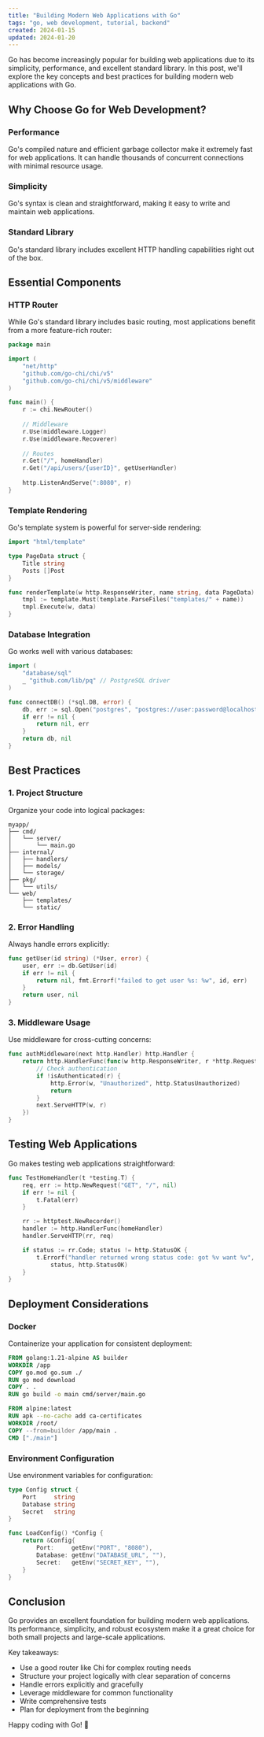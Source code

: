 ```yaml
---
title: "Building Modern Web Applications with Go"
tags: "go, web development, tutorial, backend"
created: 2024-01-15
updated: 2024-01-20
---
```


Go has become increasingly popular for building web applications due to its simplicity, performance, and excellent standard library. In this post, we'll explore the key concepts and best practices for building modern web applications with Go.

## Why Choose Go for Web Development?

### Performance

Go's compiled nature and efficient garbage collector make it extremely fast for web applications. It can handle thousands of concurrent connections with minimal resource usage.

### Simplicity

Go's syntax is clean and straightforward, making it easy to write and maintain web applications.

### Standard Library

Go's standard library includes excellent HTTP handling capabilities right out of the box.

## Essential Components

### HTTP Router

While Go's standard library includes basic routing, most applications benefit from a more feature-rich router:

```go
package main

import (
    "net/http"
    "github.com/go-chi/chi/v5"
    "github.com/go-chi/chi/v5/middleware"
)

func main() {
    r := chi.NewRouter()
    
    // Middleware
    r.Use(middleware.Logger)
    r.Use(middleware.Recoverer)
    
    // Routes
    r.Get("/", homeHandler)
    r.Get("/api/users/{userID}", getUserHandler)
    
    http.ListenAndServe(":8080", r)
}
```

### Template Rendering

Go's template system is powerful for server-side rendering:

```go
import "html/template"

type PageData struct {
    Title string
    Posts []Post
}

func renderTemplate(w http.ResponseWriter, name string, data PageData) {
    tmpl := template.Must(template.ParseFiles("templates/" + name))
    tmpl.Execute(w, data)
}
```

### Database Integration

Go works well with various databases:

```go
import (
    "database/sql"
    _ "github.com/lib/pq" // PostgreSQL driver
)

func connectDB() (*sql.DB, error) {
    db, err := sql.Open("postgres", "postgres://user:password@localhost/mydb?sslmode=disable")
    if err != nil {
        return nil, err
    }
    return db, nil
}
```

## Best Practices

### 1. Project Structure

Organize your code into logical packages:

```tree
myapp/
├── cmd/
│   └── server/
│       └── main.go
├── internal/
│   ├── handlers/
│   ├── models/
│   └── storage/
├── pkg/
│   └── utils/
└── web/
    ├── templates/
    └── static/
```

### 2. Error Handling

Always handle errors explicitly:

```go
func getUser(id string) (*User, error) {
    user, err := db.GetUser(id)
    if err != nil {
        return nil, fmt.Errorf("failed to get user %s: %w", id, err)
    }
    return user, nil
}
```

### 3. Middleware Usage

Use middleware for cross-cutting concerns:

```go
func authMiddleware(next http.Handler) http.Handler {
    return http.HandlerFunc(func(w http.ResponseWriter, r *http.Request) {
        // Check authentication
        if !isAuthenticated(r) {
            http.Error(w, "Unauthorized", http.StatusUnauthorized)
            return
        }
        next.ServeHTTP(w, r)
    })
}
```

## Testing Web Applications

Go makes testing web applications straightforward:

```go
func TestHomeHandler(t *testing.T) {
    req, err := http.NewRequest("GET", "/", nil)
    if err != nil {
        t.Fatal(err)
    }

    rr := httptest.NewRecorder()
    handler := http.HandlerFunc(homeHandler)
    handler.ServeHTTP(rr, req)

    if status := rr.Code; status != http.StatusOK {
        t.Errorf("handler returned wrong status code: got %v want %v",
            status, http.StatusOK)
    }
}
```

## Deployment Considerations

### Docker

Containerize your application for consistent deployment:

```dockerfile
FROM golang:1.21-alpine AS builder
WORKDIR /app
COPY go.mod go.sum ./
RUN go mod download
COPY . .
RUN go build -o main cmd/server/main.go

FROM alpine:latest
RUN apk --no-cache add ca-certificates
WORKDIR /root/
COPY --from=builder /app/main .
CMD ["./main"]
```

### Environment Configuration

Use environment variables for configuration:

```go
type Config struct {
    Port     string
    Database string
    Secret   string
}

func LoadConfig() *Config {
    return &Config{
        Port:     getEnv("PORT", "8080"),
        Database: getEnv("DATABASE_URL", ""),
        Secret:   getEnv("SECRET_KEY", ""),
    }
}
```

## Conclusion

Go provides an excellent foundation for building modern web applications. Its performance, simplicity, and robust ecosystem make it a great choice for both small projects and large-scale applications.

Key takeaways:

- Use a good router like Chi for complex routing needs
- Structure your project logically with clear separation of concerns  
- Handle errors explicitly and gracefully
- Leverage middleware for common functionality
- Write comprehensive tests
- Plan for deployment from the beginning

Happy coding with Go! 🚀

